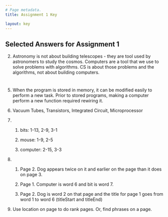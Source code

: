 ```yaml
---
# Page metadata.
title: Assignment 1 Key

layout: key
---
```


## Selected Answers for Assignment 1

2. Astronomy is not about building telescopes - they are tool used by astronomers to study the
cosmos. Computers are a tool that we use to solve problems with algorithms. CS is about
those problems and the algorithms, not about building computers.

#

5. When the program is stored in memory, it can be modified easily to perform a new task.
Prior to stored programs, making a computer perform a new function required rewiring it.

6. Vacuum Tubes, Transistors, Integrated Circuit, Microprocessor

7.  
    1. bits: 1-13, 2-9, 3-1

    1. mouse: 1-9, 2-5

    1. computer: 2-15, 3-3

8.  
    1. Page 2. Dog appears twice on it and earlier on the page than it does on page 3.

    1. Page 1. Computer is word 6 and bit is word 7.
    
    1. Page 2. Dog is word 2 on that page and the title for page 1 goes from word 1 to word 6 (titleStart and titleEnd)


9. Use location on page to do rank pages. Or, find phrases on a page. 